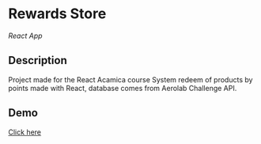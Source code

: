 # Rewards Store 

*React App*
## Description

Project made for the React Acamica course
System redeem of products by points made with React, database comes from Aerolab Challenge API.

## Demo
[Click here](https://kamila1509.github.io/store-/)
